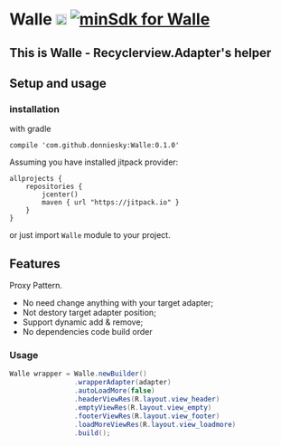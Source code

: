 # Walle <img alt="Walle is an android library" src="https://www.cleveroad.com/public/comercial/label-android.svg" height="19"> [![minSdk for Walle](https://img.shields.io/badge/minSdk-15-green.svg)](#)

## This is Walle - Recyclerview.Adapter's helper


## Setup and usage
### installation

with gradle
```GRADLE
compile 'com.github.donniesky:Walle:0.1.0'
```

Assuming you have installed jitpack provider:
```GRADLE
allprojects {
    repositories {
        jcenter()
        maven { url "https://jitpack.io" }
    }
}
```

or just import `Walle` module to your project.

## Features
Proxy Pattern.

* No need change anything with your target adapter;
* Not destory target adapter position;
* Support dynamic add & remove;
* No dependencies code build order

### Usage

```JAVA
Walle wrapper = Walle.newBuilder()
                .wrapperAdapter(adapter)
                .autoLoadMore(false)
                .headerViewRes(R.layout.view_header)
                .emptyViewRes(R.layout.view_empty)
                .footerViewRes(R.layout.view_footer)
                .loadMoreViewRes(R.layout.view_loadmore)
                .build();
```

